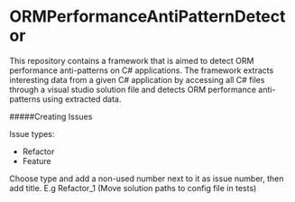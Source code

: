 # ORMPerformanceAntiPatternDetector

This repository contains a framework that is aimed to detect ORM performance anti-patterns on C# applications.
The framework extracts interesting data from a given C# application by accessing all C# files through a visual studio solution file and detects ORM performance anti-patterns using extracted data.

#####Creating Issues

Issue types:
* Refactor
* Feature

Choose type and add a non-used number next to it as issue number, then add title. E.g Refactor_1 (Move solution paths to config file in tests)
